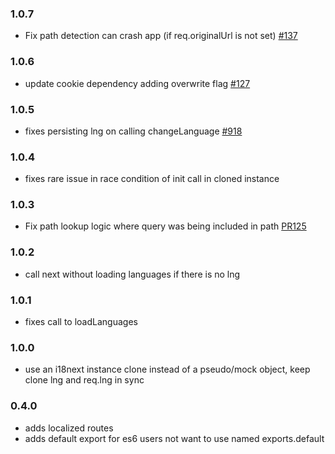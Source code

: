 ### 1.0.7
- Fix path detection can crash app (if req.originalUrl is not set) [#137](https://github.com/i18next/i18next-express-middleware/pull/137)

### 1.0.6
- update cookie dependency adding overwrite flag  [#127](https://github.com/i18next/i18next-express-middleware/issues/127)

### 1.0.5
- fixes persisting lng on calling changeLanguage [#918](https://github.com/i18next/i18next/issues/918)

### 1.0.4
- fixes rare issue in race condition of init call in cloned instance

### 1.0.3
- Fix path lookup logic where query was being included in path [PR125](https://github.com/i18next/i18next-express-middleware/pull/125)

### 1.0.2
- call next without loading languages if there is no lng

### 1.0.1
- fixes call to loadLanguages

### 1.0.0
- use an i18next instance clone instead of a pseudo/mock object, keep clone lng and req.lng in sync

### 0.4.0
- adds localized routes
- adds default export for es6 users not want to use named exports.default
